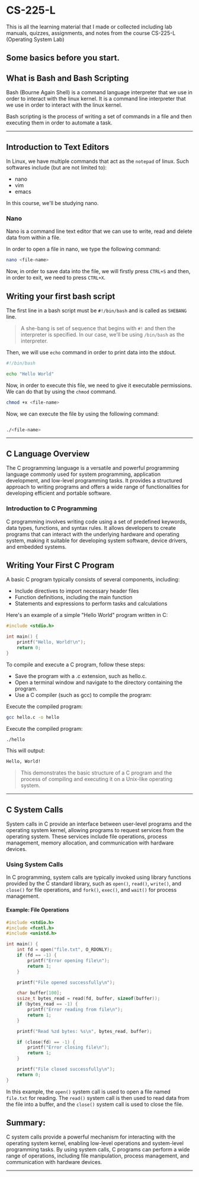 # CS-225-L

This is all the learning material that I made or collected including lab manuals, quizzes, assignments, and notes from the course CS-225-L (Operating System Lab)

## Some basics before you start.

## What is Bash and Bash Scripting

Bash (Bourne Again Shell) is a command language interpreter that we use in order to interact with the linux kernel. It is a command line interpreter that we use in order to interact with the linux kernel.

Bash scripting is the process of writing a set of commands in a file and then executing them in order to automate a task.

---

## Introduction to Text Editors

In Linux, we have multiple commands that act as the `notepad` of linux. Such softwares include (but are not limited to):

- nano
- vim
- emacs  

In this course, we'll be studying nano.

### Nano

Nano is a command line text editor that we can use to write, read and delete data from within a file.

In order to open a file in nano, we type the following command:

```bash
nano <file-name>
```

Now, in order to save data into the file, we will firstly press `CTRL+S` and then, in order to exit, we need to press `CTRL+X`.

## Writing your first bash script

The first line in a bash script must be `#!/bin/bash` and is called as `SHEBANG` line.

> A she-bang is set of sequence that begins with `#!` and then the interpreter is specified. In our case, we'll be using `/bin/bash` as the interpreter.

Then, we will use `echo` command in order to print data into the stdout.

```bash
#!/bin/bash

echo "Hello World"
```

Now, in order to execute this file, we need to give it executable permissions. We can do that by using the `chmod` command.

```bash
chmod +x <file-name>
```

Now, we can execute the file by using the following command:

```bash

./<file-name>
```

---

## C Language Overview

The C programming language is a versatile and powerful programming language commonly used for system programming, application development, and low-level programming tasks. It provides a structured approach to writing programs and offers a wide range of functionalities for developing efficient and portable software.

### Introduction to C Programming

C programming involves writing code using a set of predefined keywords, data types, functions, and syntax rules. It allows developers to create programs that can interact with the underlying hardware and operating system, making it suitable for developing system software, device drivers, and embedded systems.

## Writing Your First C Program

A basic C program typically consists of several components, including:

- Include directives to import necessary header files
- Function definitions, including the main function
- Statements and expressions to perform tasks and calculations

Here's an example of a simple "Hello World" program written in C:

```c
#include <stdio.h>

int main() {
    printf("Hello, World!\n");
    return 0;
}
```

To compile and execute a C program, follow these steps:

- Save the program with a .c extension, such as hello.c.
- Open a terminal window and navigate to the directory containing the program.
- Use a C compiler (such as gcc) to compile the program:

Execute the compiled program:

```bash
gcc hello.c -o hello
```

Execute the compiled program:

```bash
./hello
```

This will output:

```bash
Hello, World!
```

> This demonstrates the basic structure of a C program and the process of compiling and executing it on a Unix-like operating system.

---

## C System Calls

System calls in C provide an interface between user-level programs and the operating system kernel, allowing programs to request services from the operating system. These services include file operations, process management, memory allocation, and communication with hardware devices.

### Using System Calls

In C programming, system calls are typically invoked using library functions provided by the C standard library, such as `open()`, `read()`, `write()`, and `close()` for file operations, and `fork()`, `exec()`, and `wait()` for process management.

#### Example: File Operations

```c
#include <stdio.h>
#include <fcntl.h>
#include <unistd.h>

int main() {
    int fd = open("file.txt", O_RDONLY);
    if (fd == -1) {
        printf("Error opening file\n");
        return 1;
    }

    printf("File opened successfully\n");

    char buffer[100];
    ssize_t bytes_read = read(fd, buffer, sizeof(buffer));
    if (bytes_read == -1) {
        printf("Error reading from file\n");
        return 1;
    }

    printf("Read %zd bytes: %s\n", bytes_read, buffer);

    if (close(fd) == -1) {
        printf("Error closing file\n");
        return 1;
    }

    printf("File closed successfully\n");
    return 0;
}

```

In this example, the `open()` system call is used to open a file named `file.txt` for reading. The `read()` system call is then used to read data from the file into a buffer, and the `close()` system call is used to close the file.

## Summary:

C system calls provide a powerful mechanism for interacting with the operating system kernel, enabling low-level operations and system-level programming tasks. By using system calls, C programs can perform a wide range of operations, including file manipulation, process management, and communication with hardware devices.

---
